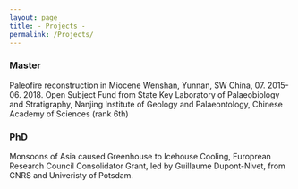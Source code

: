 ```yaml
---
layout: page
title: - Projects -
permalink: /Projects/
---
```



### Master
Paleofire reconstruction in Miocene Wenshan, Yunnan, SW China, 07. 2015-06. 2018. Open Subject Fund from State Key Laboratory of Palaeobiology and Stratigraphy, Nanjing Institute of Geology and Palaeontology, Chinese Academy of Sciences (rank 6th)


### PhD

Monsoons of Asia caused Greenhouse to Icehouse Cooling, Europrean Research Council Consolidator Grant, led by Guillaume Dupont-Nivet, from CNRS and Univeristy of Potsdam.
